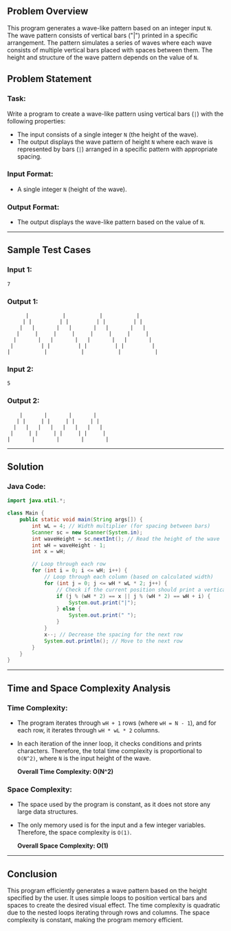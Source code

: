 ## Problem Overview

This program generates a wave-like pattern based on an integer input `N`. The wave pattern consists of vertical bars ("|") printed in a specific arrangement. The pattern simulates a series of waves where each wave consists of multiple vertical bars placed with spaces between them. The height and structure of the wave pattern depends on the value of `N`.

## Problem Statement

### Task:
Write a program to create a wave-like pattern using vertical bars (`|`) with the following properties:

- The input consists of a single integer `N` (the height of the wave).
- The output displays the wave pattern of height `N` where each wave is represented by bars (`|`) arranged in a specific pattern with appropriate spacing.

### Input Format:
- A single integer `N` (height of the wave).

### Output Format:
- The output displays the wave-like pattern based on the value of `N`.

---

## Sample Test Cases

### Input 1:
```
7
```

### Output 1:
```
      |           |           |           |      
     | |         | |         | |         | |     
    |   |       |   |       |   |       |   |    
   |     |     |     |     |     |     |     |   
  |       |   |       |   |       |   |       |  
 |         | |         | |         | |         | 
|           |           |           |           |
```

### Input 2:
```
5
```

### Output 2:
```
    |       |       |       |    
   | |     | |     | |     | |   
  |   |   |   |   |   |   |   |  
 |     | |     | |     | |     | 
|       |       |       |       |
```

---

## Solution

### Java Code:

```java
import java.util.*;

class Main {
    public static void main(String args[]) {
        int wL = 4; // Width multiplier (for spacing between bars)
        Scanner sc = new Scanner(System.in);
        int waveHeight = sc.nextInt(); // Read the height of the wave
        int wH = waveHeight - 1;
        int x = wH;

        // Loop through each row
        for (int i = 0; i <= wH; i++) {
            // Loop through each column (based on calculated width)
            for (int j = 0; j <= wH * wL * 2; j++) {
                // Check if the current position should print a vertical bar
                if (j % (wH * 2) == x || j % (wH * 2) == wH + i) {
                    System.out.print("|");
                } else {
                    System.out.print(" ");
                }
            }
            x--; // Decrease the spacing for the next row
            System.out.println(); // Move to the next row
        }
    }
}
```

---

## Time and Space Complexity Analysis

### Time Complexity:
- The program iterates through `wH + 1` rows (where `wH = N - 1`), and for each row, it iterates through `wH * wL * 2` columns.
- In each iteration of the inner loop, it checks conditions and prints characters. Therefore, the total time complexity is proportional to `O(N^2)`, where `N` is the input height of the wave.
  
  **Overall Time Complexity: O(N^2)**

### Space Complexity:
- The space used by the program is constant, as it does not store any large data structures.
- The only memory used is for the input and a few integer variables. Therefore, the space complexity is `O(1)`.

  **Overall Space Complexity: O(1)**

---

## Conclusion

This program efficiently generates a wave pattern based on the height specified by the user. It uses simple loops to position vertical bars and spaces to create the desired visual effect. The time complexity is quadratic due to the nested loops iterating through rows and columns. The space complexity is constant, making the program memory efficient.
